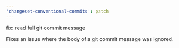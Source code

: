 ```yaml
---
'changeset-conventional-commits': patch
---
```


fix: read full git commit message

Fixes an issue where the body of a git
commit message was ignored.

